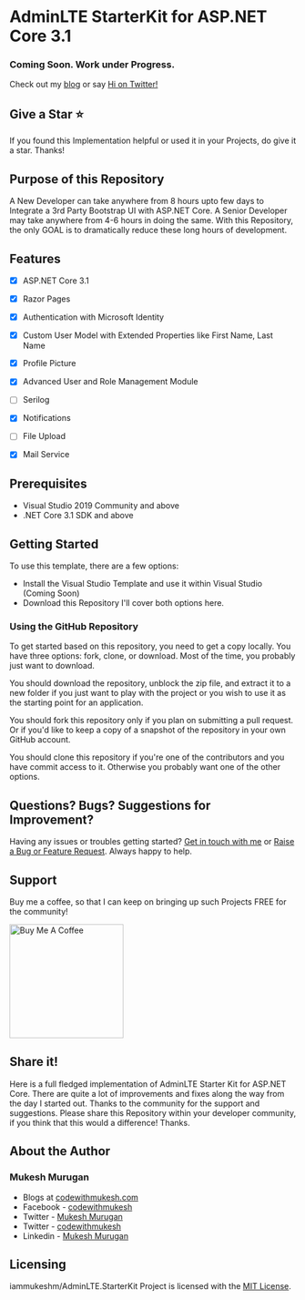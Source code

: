 # AdminLTE StarterKit for ASP.NET Core 3.1
### Coming Soon. Work under Progress.

Check out my [blog](https://www.codewithmukesh.com) or say [Hi on Twitter!](https://twitter.com/codewithmukesh)

## Give a Star ⭐️
If you found this Implementation helpful or used it in your Projects, do give it a star. Thanks!

## Purpose of this Repository
A New Developer can take anywhere from 8 hours upto few days to Integrate a 3rd Party Bootstrap UI with ASP.NET Core. 
A Senior Developer may take anywhere from 4-6 hours in doing the same.
With this Repository, the only GOAL is to dramatically reduce these long hours of development. 

## Features
- [x] ASP.NET Core 3.1 
- [x] Razor Pages
- [x] Authentication with Microsoft Identity
- [x] Custom User Model with Extended Properties like First Name, Last Name
- [x] Profile Picture
- [x] Advanced User and Role Management Module
- [ ] Serilog
- [x] Notifications
- [ ] File Upload
- [x] Mail Service


## Prerequisites
- Visual Studio 2019 Community and above
- .NET Core 3.1 SDK and above

## Getting Started
To use this template, there are a few options:

- Install the Visual Studio Template and use it within Visual Studio (Coming Soon)
- Download this Repository
I'll cover both options here.

### Using the GitHub Repository
To get started based on this repository, you need to get a copy locally. You have three options: fork, clone, or download. Most of the time, you probably just want to download.

You should download the repository, unblock the zip file, and extract it to a new folder if you just want to play with the project or you wish to use it as the starting point for an application.

You should fork this repository only if you plan on submitting a pull request. Or if you'd like to keep a copy of a snapshot of the repository in your own GitHub account.

You should clone this repository if you're one of the contributors and you have commit access to it. Otherwise you probably want one of the other options.


## Questions? Bugs? Suggestions for Improvement?
Having any issues or troubles getting started? [Get in touch with me](https://www.codewithmukesh.com/contact) or [Raise a Bug or Feature Request](https://github.com/iammukeshm/CleanArchitecture.WebApi/issues/new/choose). Always happy to help.

## Support
Buy me a coffee, so that I can keep on bringing up such Projects FREE for the community!

<a href="https://www.buymeacoffee.com/codewithmukesh" target="_blank"><img src="https://cdn.buymeacoffee.com/buttons/default-orange.png" alt="Buy Me A Coffee" width="200"  ></a>

## Share it!
Here is a full fledged implementation of AdminLTE Starter Kit for ASP.NET Core. There are quite a lot of improvements and fixes along the way from the day I started out. Thanks to the community for the support and suggestions.
Please share this Repository within your developer community, if you think that this would a difference! Thanks.

## About the Author
### Mukesh Murugan
- Blogs at [codewithmukesh.com](https://www.codewithmukesh.com)
- Facebook - [codewithmukesh](https://www.facebook.com/codewithmukesh)
- Twitter - [Mukesh Murugan](https://www.twitter.com/iammukeshm)
- Twitter - [codewithmukesh](https://www.twitter.com/codewithmukesh)
- Linkedin - [Mukesh Murugan](https://www.linkedin.com/in/iammukeshm/)

## Licensing
iammukeshm/AdminLTE.StarterKit Project is licensed with the [MIT License](https://github.com/iammukeshm/AdminLTE.StarterKit/blob/master/LICENSE).
